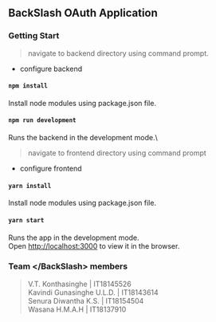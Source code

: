 ## BackSlash OAuth Application

### Getting Start

> navigate to backend directory using command prompt.

- configure backend
#### `npm install`
Install node modules using package.json file.
#### `npm run development`
Runs the backend in the development mode.\

> navigate to frontend directory using command prompt

- configure frontend
#### `yarn install`
Install node modules using package.json file.
#### `yarn start`
Runs the app in the development mode.\
Open [http://localhost:3000](http://localhost:3000) 
to view it in the browser.

### Team &lt;/BackSlash&gt; members
> V.T. Konthasinghe | IT18145526 \
> Kavindi Gunasinghe U.L.D. | IT18143614 \
> Senura Diwantha K.S. | IT18154504 \
> Wasana H.M.A.H | IT18137910 


 


